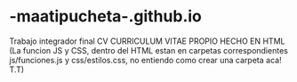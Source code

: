 # -maatipucheta-.github.io
Trabajo integrador final CV
CURRICULUM VITAE PROPIO HECHO EN HTML
(La funcion JS y CSS, dentro del HTML estan en carpetas correspondientes js/funciones.js y css/estilos.css, no entiendo como crear una carpeta aca! T.T)
